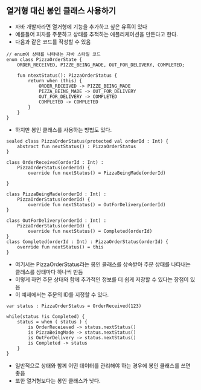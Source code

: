 ## 열거형 대신 봉인 클래스 사용하기
- 자바 개발자라면 열거형에 기능을 추가하고 싶은 유혹이 있다
- 예를들어 피자를 주문하고 상태를 추적하는 애플리케이션을 만든다고 한다.
- 다음과 같은 코드를 작성할 수 있음
```
// enum이 상태를 나타내는 자바 스타일 코드
enum class PizzaOrderState {
    ORDER_RECEIVED, PIZZE_BEING_MADE, OUT_FOR_DELIVERY, COMPLETED;

    fun ntextStatus(): PizzaOrderStatus {
        return when (this) {
            ORDER_RECEIVED -> PIZZE_BEING_MADE
            PIZZA_BEING_MADE -> OUT_FOR_DELIVERY
            OUT_FOR_DELIVERY -> COMPLETED
            COMPLETED -> COMPLETED
        }
    }
}
```
- 하지만 봉인 클래스를 사용하는 방법도 있다.
```
sealed class PizzaOrderStatus(protected val orderId : Int) {
    abstract fun nextStatus() : PizzaOrderStatus
}

class OrderReceived(orderId : Int) :
    PizzaOrderStatus(orderId) {
        override fun nextStatus() = PizzaBeingMade(orderId)
   
}

class PizzaBeingMade(orderId : Int) : 
    PizzaOrderStatus(orderId) {
        override fun nextStatus() = OutForDelivery(orderId)
}

class OutForDelivery(orderId : Int) :
    PizzaOrderStatus(orderId) {
        override fun nextStatus() = Completed(orderId)
}
class Completed(orderId : Int) : PizzaOrderStatus(orderId) {
    override fun nextStatus() = this
}
```
- 여기서는 PizzaOrderStatus라는 봉인 클래스를 상속받아 주문 상태를 나타내는 클래스를 상태마다 하나씩 만듬
- 이렇게 하면 주문 상태와 함께 추가적인 정보를 더 쉽게 저장할 수 있다는 장점이 있음
- 이 예제에서는 주문의 ID를 지정할 수 있다.
```
var status : PizzaOrderStatus = OrderReceived(123)

while(status !is Completed) {
    status = when ( status ) {
        is OrderReceieved -> status.nextStatus()
        is PizzaBeingMade -> status.nextStatus()
        is OutForDelivery -> status.nextStatus()
        is Completed -> status
    }
}
```
- 일반적으로 상태와 함께 어떤 데이터를 관리해야 하는 경우에 봉인 클래스를 쓰면 좋음
- 또한 열거형보다는 봉인 클래스가 낫다.
